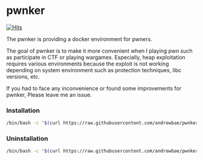 # pwnker

[![Hits](https://hits.seeyoufarm.com/api/count/incr/badge.svg?url=https%3A%2F%2Fgithub.com%2Fandrewbae%2Fpwnker&count_bg=%2379C83D&title_bg=%23555555&icon=&icon_color=%23E7E7E7&title=hits&edge_flat=false)](https://hits.seeyoufarm.com)

The pwnker is providing a docker environment for pwners.

The goal of pwnker is to make it more convenient when I playing pwn such as participate in CTF or playing wargames. 
Especially, heap exploitation requires various environments because the exploit is not working depending on system environment such as protection techniques, libc versions, etc.

If you had to face any inconvenience or found some improvements for pwnker, Please leave me an issue.

### Installation

```bash
/bin/bash -c "$(curl https://raw.githubusercontent.com/andrewbae/pwnker/master/setup.sh) install"
```

### Uninstallation

```bash
/bin/bash -c "$(curl https://raw.githubusercontent.com/andrewbae/pwnker/master/setup.sh) uninstall"
```

